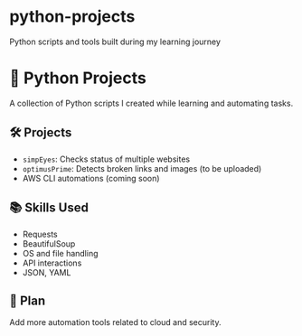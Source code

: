 # python-projects
Python scripts and tools built during my learning journey

# 🐍 Python Projects

A collection of Python scripts I created while learning and automating tasks.

## 🛠️ Projects
- `simpEyes`: Checks status of multiple websites
- `optimusPrime`: Detects broken links and images (to be uploaded)
- AWS CLI automations (coming soon)

## 📚 Skills Used
- Requests
- BeautifulSoup
- OS and file handling
- API interactions
- JSON, YAML

## 🔄 Plan
Add more automation tools related to cloud and security.

